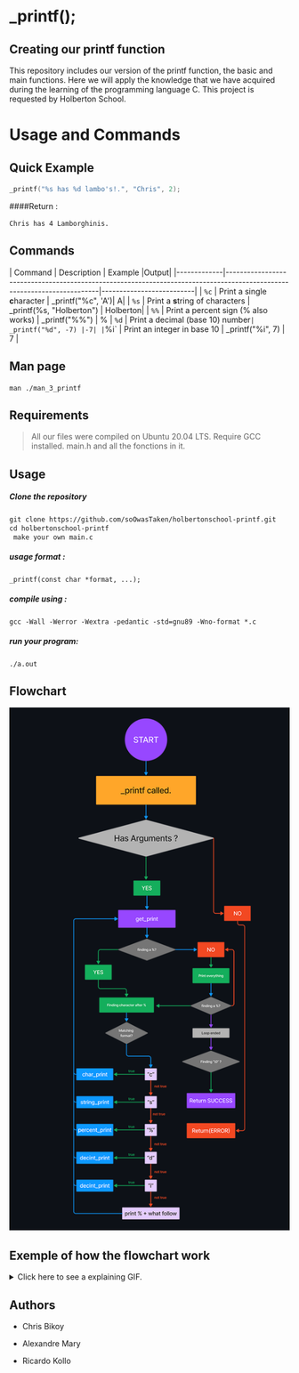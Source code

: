 

# _printf();
##   Creating our printf function
This repository includes our version of the printf function, the basic and main functions. Here we will apply the knowledge that we have acquired during the learning of the programming language C.
This project is requested by Holberton School.





# Usage and Commands

## Quick Example
```c
_printf("%s has %d lambo's!.", "Chris", 2);
```
####Return :
```
Chris has 4 Lamborghinis.
```

## Commands

| Command     | Description                                                                                                            | Example                  |Output|
|-------------|------------------------------------------------------------------------------------------------------------------------|--------------------------|
| `%c`     | Print a single  **c**haracter   | _printf("%c", 'A')|        A|
| `%s`      | Print a **s**tring of characters  |  _printf(%s, "Holberton")  | Holberton|
| `%%`  | Print a percent sign (\% also works)    |  _printf("%%")  | %
| `%d`    | Print a decimal (base 10) number` | _printf("%d", -7) |-7|
| `%i`      | Print an integer in base 10  | _printf("%i", 7) | 7 |

## Man page
    man ./man_3_printf
## Requirements

>All our  files were compiled on Ubuntu 20.04 LTS.
> Require GCC installed.
> main.h and all the fonctions in it.

## Usage
##### Clone the repository
    git clone https://github.com/soOwasTaken/holbertonschool-printf.git
	cd holbertonschool-printf
	 make your own main.c
##### usage format :
    _printf(const char *format, ...);
##### compile using :
    gcc -Wall -Werror -Wextra -pedantic -std=gnu89 -Wno-format *.c
##### run your program:
    ./a.out
##   Flowchart
![alt text](flowchart.png)

##   Exemple of how the flowchart work
<details>
  <summary>Click here to see a explaining GIF.</summary>
  
![Alt text](gif-flowchart.gif)
  
</details>

##   Authors

-   Chris Bikoy

-   Alexandre Mary

-   Ricardo Kollo